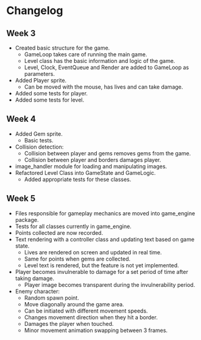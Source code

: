# Changelog

## Week 3

- Created basic structure for the game.
    - GameLoop takes care of running the main game.
    - Level class has the basic information and logic of the game.
    - Level, Clock, EventQueue and Render are added to GameLoop as parameters.
- Added Player sprite.
    - Can be moved with the mouse, has lives and can take damage.
- Added some tests for player.
- Added some tests for level.

## Week 4

- Added Gem sprite.
    - Basic tests.
- Collision detection:
    - Collision between player and gems removes gems from the game.
    - Collision between player and borders damages player.
- image_handler module for loading and manipulating images.
- Refactored Level Class into GameState and GameLogic.
    - Added appropriate tests for these classes.

## Week 5

- Files responsible for gameplay mechanics are moved into game_engine package.
- Tests for all classes currently in game_engine.
- Points collected are now recorded.
- Text rendering with a controller class and updating text based on game state.
    - Lives are rendered on screen and updated in real time.
    - Same for points when gems are collected.
    - Level text is rendered, but the feature is not yet implemented.
- Player becomes invulnerable to damage for a set period of time after taking damage.
    - Player image becomes transparent during the invulnerability period.
- Enemy character:
    - Random spawn point.
    - Move diagonally around the game area.
    - Can be initiated with different movement speeds.
    - Changes movement direction when they hit a border.
    - Damages the player when touched.
    - Minor movement animation swapping between 3 frames.
